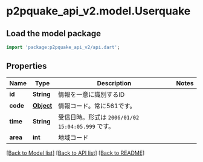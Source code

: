 # p2pquake_api_v2.model.Userquake

## Load the model package
```dart
import 'package:p2pquake_api_v2/api.dart';
```

## Properties
Name | Type | Description | Notes
------------ | ------------- | ------------- | -------------
**id** | **String** | 情報を一意に識別するID | 
**code** | [**Object**](.md) | 情報コード。常に561です。 | 
**time** | **String** | 受信日時。形式は `2006/01/02 15:04:05.999` です。 | 
**area** | **int** | 地域コード | 

[[Back to Model list]](../README.md#documentation-for-models) [[Back to API list]](../README.md#documentation-for-api-endpoints) [[Back to README]](../README.md)


